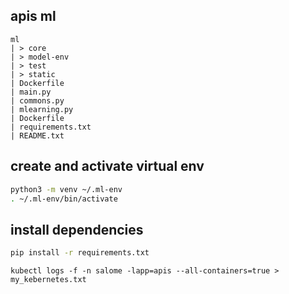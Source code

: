 ## apis ml
```text
ml
| > core
| > model-env
| > test
| > static
| Dockerfile
| main.py
| commons.py
| mlearning.py
| Dockerfile
| requirements.txt
| README.txt
```

## create and activate virtual env
```bash
python3 -m venv ~/.ml-env 
. ~/.ml-env/bin/activate 
```
## install dependencies
```bash
pip install -r requirements.txt
```

`kubectl logs -f -n salome -lapp=apis --all-containers=true > my_kebernetes.txt`
